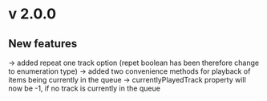# v 2.0.0

## New features

-> added repeat one track option (repet boolean has been therefore change to enumeration type)
-> added two convenience methods for playback of items being currently in the queue
-> currentlyPlayedTrack property will now be -1, if no track is currently in the queue